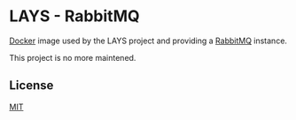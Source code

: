 # LAYS - RabbitMQ

[Docker][docker] image used by the LAYS project and providing a [RabbitMQ][rabbitmq] instance.

This project is no more maintened.

## License

[MIT][MIT]

 [docker]: https://www.docker.com/
 [rabbitmq]: http://www.rabbitmq.com/
 [MIT]: http://opensource.org/licenses/MIT
